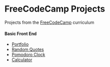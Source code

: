 # FreeCodeCamp Projects
Projects from the [FreeCodeCamp](http://freecodecamp.com) curriculum

#### Basic Front End
- [Portfolio](https://github.com/mtendotnet/freecodecamp-projects/tree/master/basic-frontend/portfolio)
- [Random Quotes](https://github.com/mtendotnet/freecodecamp-projects/tree/master/basic-frontend/random-quotes)
- [Pomodoro Clock](https://github.com/mtendotnet/freecodecamp-projects/tree/master/basic-frontend/pomodoro-clock)
- [Calculator](https://github.com/mtendotnet/freecodecamp-projects/tree/master/basic-frontend/calculator)
